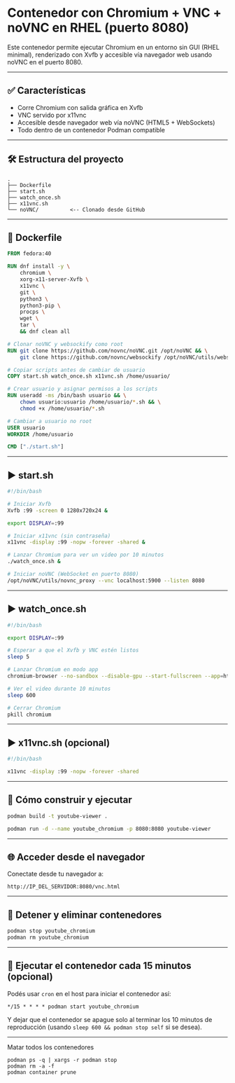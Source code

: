 
# Contenedor con Chromium + VNC + noVNC en RHEL (puerto 8080)

Este contenedor permite ejecutar Chromium en un entorno sin GUI (RHEL minimal), renderizado con Xvfb y accesible vía navegador web usando noVNC en el puerto 8080.

---

## ✅ Características

- Corre Chromium con salida gráfica en Xvfb
- VNC servido por x11vnc
- Accesible desde navegador web vía noVNC (HTML5 + WebSockets)
- Todo dentro de un contenedor Podman compatible

---

## 🛠️ Estructura del proyecto

```
.
├── Dockerfile
├── start.sh
├── watch_once.sh
├── x11vnc.sh
└── noVNC/          <-- Clonado desde GitHub
```

---

## 📄 Dockerfile

```Dockerfile
FROM fedora:40

RUN dnf install -y \
    chromium \
    xorg-x11-server-Xvfb \
    x11vnc \
    git \
    python3 \
    python3-pip \
    procps \
    wget \
    tar \
    && dnf clean all

# Clonar noVNC y websockify como root
RUN git clone https://github.com/novnc/noVNC.git /opt/noVNC && \
    git clone https://github.com/novnc/websockify /opt/noVNC/utils/websockify

# Copiar scripts antes de cambiar de usuario
COPY start.sh watch_once.sh x11vnc.sh /home/usuario/

# Crear usuario y asignar permisos a los scripts
RUN useradd -ms /bin/bash usuario && \
    chown usuario:usuario /home/usuario/*.sh && \
    chmod +x /home/usuario/*.sh

# Cambiar a usuario no root
USER usuario
WORKDIR /home/usuario

CMD ["./start.sh"]

```

---

## ▶️ start.sh

```bash
#!/bin/bash

# Iniciar Xvfb
Xvfb :99 -screen 0 1280x720x24 &

export DISPLAY=:99

# Iniciar x11vnc (sin contraseña)
x11vnc -display :99 -nopw -forever -shared &

# Lanzar Chromium para ver un video por 10 minutos
./watch_once.sh &

# Iniciar noVNC (WebSocket en puerto 8080)
/opt/noVNC/utils/novnc_proxy --vnc localhost:5900 --listen 8080
```

---

## ▶️ watch_once.sh

```bash
#!/bin/bash

export DISPLAY=:99

# Esperar a que el Xvfb y VNC estén listos
sleep 5

# Lanzar Chromium en modo app
chromium-browser --no-sandbox --disable-gpu --start-fullscreen --app=https://www.youtube.com/watch?v=AWFPhBKeea4 &

# Ver el video durante 10 minutos
sleep 600

# Cerrar Chromium
pkill chromium
```

---

## ▶️ x11vnc.sh (opcional)

```bash
#!/bin/bash

x11vnc -display :99 -nopw -forever -shared
```

---

## 🧪 Cómo construir y ejecutar

```bash
podman build -t youtube-viewer .

podman run -d --name youtube_chromium -p 8080:8080 youtube-viewer
```

---

## 🌐 Acceder desde el navegador

Conectate desde tu navegador a:

```
http://IP_DEL_SERVIDOR:8080/vnc.html
```

---

## 🧹 Detener y eliminar contenedores

```bash
podman stop youtube_chromium
podman rm youtube_chromium
```

---

## 🔁 Ejecutar el contenedor cada 15 minutos (opcional)

Podés usar `cron` en el host para iniciar el contenedor así:

```cron
*/15 * * * * podman start youtube_chromium
```

Y dejar que el contenedor se apague solo al terminar los 10 minutos de reproducción (usando `sleep 600 && podman stop self` si se desea).

---


Matar todos los contenedores 

```
podman ps -q | xargs -r podman stop
podman rm -a -f
podman container prune
```


